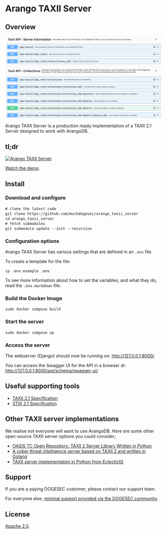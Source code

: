 # Arango TAXII Server

## Overview

![](docs/arango_taxii_server.png)

Arango TAXII Server is a production ready implementation of a TAXII 2.1 Server designed to work with ArangoDB.

## tl;dr

[![Arango TAXII Server](https://img.youtube.com/vi/tYWOy-S457s/0.jpg)](https://www.youtube.com/watch?v=tYWOy-S457s)

[Watch the demo](https://www.youtube.com/watch?v=tYWOy-S457s).

## Install

### Download and configure

```shell
# clone the latest code
git clone https://github.com/muchdogesec/arango_taxii_server
cd arango_taxii_server
# fetch submodules
git submodule update --init --recursive
```

### Configuration options

Arango TAXII Server has various settings that are defined in an `.env` file.

To create a template for the file:

```shell
cp .env.example .env
```

To see more information about how to set the variables, and what they do, read the `.env.markdown` file.

### Build the Docker Image

```shell
sudo docker compose build
```

### Start the server

```shell
sudo docker compose up
```

### Access the server

The webserver (Django) should now be running on: http://127.0.0.1:8000/

You can access the Swagger UI for the API in a browser at: http://127.0.0.1:8000/api/schema/swagger-ui/

## Useful supporting tools

* [TAXII 2.1 Specification](https://docs.oasis-open.org/cti/taxii/v2.1/taxii-v2.1.html)
* [STIX 2.1 Specification](https://docs.oasis-open.org/cti/stix/v2.1/stix-v2.1.html)

## Other TAXII server implementations

We realise not everyone will want to use ArangoDB. Here are some other open-source TAXII server options you could consider;

* [OASIS TC Open Repository: TAXII 2 Server Library Written in Python](https://github.com/oasis-open/cti-taxii-server)
* [A cyber threat intelligence server based on TAXII 2 and written in Golang](https://github.com/freetaxii/server)
* [TAXII server implementation in Python from EclecticIQ](https://github.com/eclecticiq/OpenTAXII)

## Support

If you are a paying DOGESEC customer, please contact our support team.

For everyone else, [minimal support provided via the DOGESEC community](https://community.dogesec.com/).

## License

[Apache 2.0](/LICENSE).